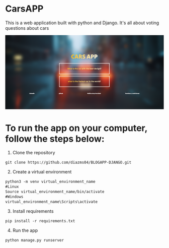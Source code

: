 # CarsAPP 
This is a web application built with python and Django. It's all about voting questions about cars


![](https://github.com/diazms04/CarsAPP/blob/main/Screenshot%202023-03-09%20145926.png)

# To run the app on your computer, follow the steps below:

1. Clone the repository
```
git clone https://github.com/diazms04/BLOGAPP-DJANGO.git
```

2. Create a virtual environment
```
python3 -m venv virtual_environment_name
#Linux
Source virtual_environment_name/bin/activate
#Windows
virtual_environment_name\Scripts\activate
```

3. Install requirements
```
pip install -r requirements.txt
```

4. Run the app
```
python manage.py runserver
```
